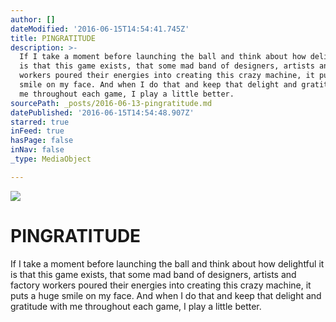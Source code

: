 ```yaml
---
author: []
dateModified: '2016-06-15T14:54:41.745Z'
title: PINGRATITUDE
description: >-
  If I take a moment before launching the ball and think about how delightful it
  is that this game exists, that some mad band of designers, artists and factory
  workers poured their energies into creating this crazy machine, it puts a huge
  smile on my face. And when I do that and keep that delight and gratitude with
  me throughout each game, I play a little better.
sourcePath: _posts/2016-06-13-pingratitude.md
datePublished: '2016-06-15T14:54:48.907Z'
starred: true
inFeed: true
hasPage: false
inNav: false
_type: MediaObject

---
```

![](https://the-grid-user-content.s3-us-west-2.amazonaws.com/bf433b05-c365-42de-b99a-634c0bae19bb.jpg)

# PINGRATITUDE

If I take a moment before launching the ball and think about how delightful it is that this game exists, that some mad band of designers, artists and factory workers poured their energies into creating this crazy machine, it puts a huge smile on my face. And when I do that and keep that delight and gratitude with me throughout each game, I play a little better.